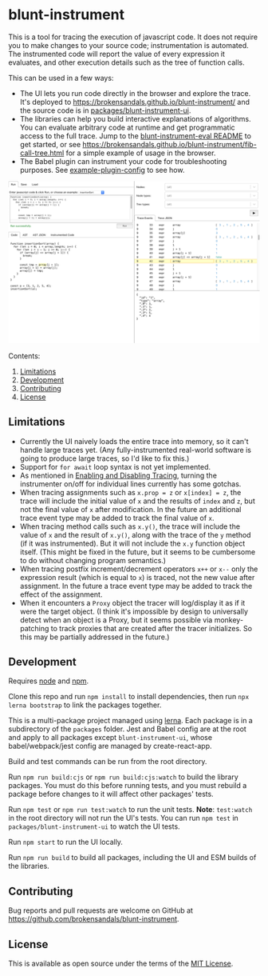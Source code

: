 # blunt-instrument

This is a tool for tracing the execution of javascript code.
It does not require you to make changes to your source code; instrumentation is automated.
The instrumented code will report the value of every expression it evaluates, and other execution details such as the tree of function calls.

This can be used in a few ways:

- The UI lets you run code directly in the browser and explore the trace.
It's deployed to https://brokensandals.github.io/blunt-instrument/ and the source code is in [packages/blunt-instrument-ui][ui].
- The libraries can help you build interactive explanations of algorithms.
You can evaluate arbitrary code at runtime and get programmatic access to the full trace.
Jump to the [blunt-instrument-eval README][eval] to get started, or see https://brokensandals.github.io/blunt-instrument/fib-call-tree.html for a simple example of usage in the browser.
- The Babel plugin can instrument your code for troubleshooting purposes.
See [example-plugin-config](packages/example-plugin-config) to see how.

![Screenshot of the UI](ui-screenshot.png)

Contents:

1. [Limitations](#limitations)
1. [Development](#development)
1. [Contributing](#contributing)
1. [License](#license)

## Limitations

- Currently the UI naively loads the entire trace into memory, so it can't handle large traces yet.
(Any fully-instrumented real-world software is going to produce large traces, so I'd like to fix this.)
- Support for `for await` loop syntax is not yet implemented.
- As mentioned in [Enabling and Disabling Tracing][enabling-disabling], turning the instrumenter on/off for individual lines currently has some gotchas.
- When tracing assignments such as `x.prop = z` or `x[index] = z`, the trace will include the initial value of `x` and the results of `index` and `z`, but not the final value of `x` after modification.
In the future an additional trace event type may be added to track the final value of `x`.
- When tracing method calls such as `x.y()`, the trace will include the value of `x` and the result of `x.y()`, along with the trace of the `y` method (if it was instrumented).
But it will not include the `x.y` function object itself.
(This might be fixed in the future, but it seems to be cumbersome to do without changing program semantics.)
- When tracing postfix increment/decrement operators `x++` or `x--` only the expression result (which is equal to `x`) is traced, not the new value after assignment.
In the future a trace event type may be added to track the effect of the assignment.
- When it encounters a `Proxy` object the tracer will log/display it as if it were the target object.
(I think it's impossible by design to universally detect when an object is a Proxy, but it seems possible via monkey-patching to track proxies that are created after the tracer initializes.
So this may be partially addressed in the future.)

## Development

Requires [node](https://nodejs.org) and [npm](https://www.npmjs.com).

Clone this repo and run `npm install` to install dependencies, then run `npx lerna bootstrap` to link the packages together.

This is a multi-package project managed using [lerna](https://github.com/lerna/lerna).
Each package is in a subdirectory of the `packages` folder.
Jest and Babel config are at the root and apply to all packages except `blunt-instrument-ui`, whose babel/webpack/jest config are managed by create-react-app.

Build and test commands can be run from the root directory.

Run `npm run build:cjs` or `npm run build:cjs:watch` to build the library packages.
You must do this before running tests, and you must rebuild a package before changes to it will affect other packages' tests.

Run `npm test` or `npm run test:watch` to run the unit tests.
**Note**: `test:watch` in the root directory will not run the UI's tests.
You can run `npm test` in `packages/blunt-instrument-ui` to watch the UI tests.

Run `npm start` to run the UI locally.

Run `npm run build` to build all packages, including the UI and ESM builds of the libraries.

## Contributing

Bug reports and pull requests are welcome on GitHub at https://github.com/brokensandals/blunt-instrument.

## License

This is available as open source under the terms of the [MIT License](https://opensource.org/licenses/MIT).

[eval]: packages/blunt-instrument-eval/README.md
[enabling-disabling]: packages/babel-plugin-blunt-instrument/README.md#enabling-and-disabling-tracing
[ui]: packages/blunt-instrument-ui/
